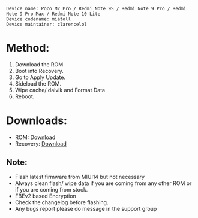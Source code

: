 ```
Device name: Poco M2 Pro / Redmi Note 9S / Redmi Note 9 Pro / Redmi Note 9 Pro Max / Redmi Note 10 Lite
Device codename: miatoll
Device maintainer: clarencelol
```

# Method:

1. Download the ROM 
2. Boot into Recovery.
3. Go to Apply Update.
4. Sideload the ROM.
5. Wipe cache/ dalvik and Format Data
6. Reboot.

# Downloads:

* ROM: [Download](https://sourceforge.net/projects/superioros/files/miatoll/)
* Recovery: [Download](https://sourceforge.net/projects/superioros/files/miatoll/recovery/)

## Note:

* Flash latest firmware from MIUI14 but not necessary
* Always clean flash/ wipe data if you are coming from any other ROM or if you are coming from stock. 
* FBEv2 based Encryption
* Check the changelog before flashing.
* Any bugs report please do message in the support group
